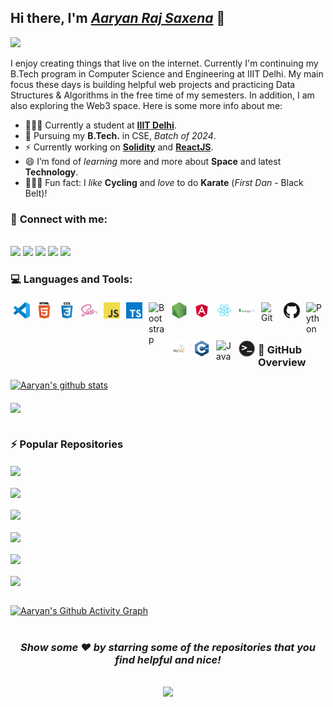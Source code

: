 ## Hi there, I'm [*Aaryan Raj Saxena*](https://aaryan-r-s.github.io/Portfolio) 👋

![](https://komarev.com/ghpvc/?username=Aaryan-R-S&color=10ba00)

I enjoy creating things that live on the internet. Currently I'm continuing my B.Tech program in Computer Science and Engineering at IIIT Delhi. My main focus these days is building helpful web projects and practicing Data Structures & Algorithms in the free time of my semesters. In addition, I am also exploring the Web3 space. Here is some more info about me:
- 👨🏼‍🎓 Currently a student at [**IIIT Delhi**](https://www.iiitd.ac.in/).
- 🔭 Pursuing my **B.Tech.** in CSE, *Batch of 2024*.
- ⚡ Currently working on [**Solidity**](https://docs.soliditylang.org/en/v0.8.15/) and [**ReactJS**](https://reactjs.org/).
- 😄 I’m fond of *learning* more and more about **Space** and latest **Technology**.
- 🚴🏻‍♀️ Fun fact: I *like* **Cycling** and *love* to do **Karate** (*First Dan* - Black Belt)!


### 💬 **Connect with me**: 
<br>
<a target="_blank" href="https://aaryan-r-s.github.io/Portfolio"><img src="https://img.shields.io/badge/-Portfolio-9999999?style=for-the-badge&logo=firefox&logoColor=white"></img></a>	
<a target="_blank" href="https://www.linkedin.com/in/aaryan-raj-saxena-7016a1212"><img src="https://img.shields.io/badge/-LinkedIn-0077B5?style=for-the-badge&logo=Linkedin&logoColor=white"></img></a>
<a target="_blank" href="mailto:aaryan20004@iiitd.ac.in"><img src="https://img.shields.io/badge/-Gmail-D14836?style=for-the-badge&logo=Gmail&logoColor=white"></img></a>
<a target="_blank" href="https://twitter.com/AaryanRS1"><img src="https://img.shields.io/badge/-Twitter-1DA1F2?style=for-the-badge&logo=Twitter&logoColor=white"></img></a>
<a target="_blank" href="https://github.com/Aaryan-R-S"><img src="https://img.shields.io/badge/-GitHub-303030?style=for-the-badge&logo=github&logoColor=white"></img></a>


<br>

### 💻 **Languages and Tools:**  

[<img align="left" style="margin:5px" alt="Visual Studio Code" width="26px" src="https://raw.githubusercontent.com/github/explore/80688e429a7d4ef2fca1e82350fe8e3517d3494d/topics/visual-studio-code/visual-studio-code.png" />](a "VS Code")
[<img align="left" style="margin:5px" alt="HTML5" width="26px" src="https://raw.githubusercontent.com/github/explore/80688e429a7d4ef2fca1e82350fe8e3517d3494d/topics/html/html.png" />](a "HTML 5")
[<img align="left" style="margin:5px" alt="CSS3" width="26px" src="https://raw.githubusercontent.com/github/explore/80688e429a7d4ef2fca1e82350fe8e3517d3494d/topics/css/css.png" />](a "CSS 3")
[<img align="left" style="margin:5px" alt="Sass" width="26px" src="https://raw.githubusercontent.com/github/explore/80688e429a7d4ef2fca1e82350fe8e3517d3494d/topics/sass/sass.png" />](a "Sass")
[<img align="left" style="margin:5px" alt="JavaScript" width="26px" src="https://raw.githubusercontent.com/github/explore/80688e429a7d4ef2fca1e82350fe8e3517d3494d/topics/javascript/javascript.png" />](a "JavaScript")
[<img align="left" style="margin:5px" alt="JavaScript" width="26px" src="https://raw.githubusercontent.com/github/explore/80688e429a7d4ef2fca1e82350fe8e3517d3494d/topics/typescript/typescript.png" />](a "JavaScript")
[<img align="left" style="margin:5px;" alt="Bootstrap" width="26px"  src="https://raw.githubusercontent.com/jmnote/z-icons/master/svg/bootstrap.svg">](a "Bootstrap")
[<img align="left" style="margin:5px" alt="Node.js" width="26px" src="https://raw.githubusercontent.com/github/explore/e94815998e4e0713912fed477a1f346ec04c3da2/topics/nodejs/nodejs.png" />](a "Node.js")
[<img align="left" style="margin:5px" alt="AngularJS" width="26px" src="https://raw.githubusercontent.com/github/explore/80688e429a7d4ef2fca1e82350fe8e3517d3494d/topics/angular/angular.png" />](a "Angular JS")
[<img align="left" style="margin:5px" alt="ReactJS" width="26px" src="https://raw.githubusercontent.com/github/explore/80688e429a7d4ef2fca1e82350fe8e3517d3494d/topics/react/react.png" />](a "React JS")
[<img align="left" style="margin:5px" alt="MongoDB" width="26px" src="https://raw.githubusercontent.com/github/explore/80688e429a7d4ef2fca1e82350fe8e3517d3494d/topics/mongodb/mongodb.png" />](a "MongoDB")
[<img align="left" style="margin:5px;" alt="Git" width="26px"  src="https://raw.githubusercontent.com/jmnote/z-icons/master/svg/git.svg">](a "Git")
[<img align="left" style="margin:5px" alt="GitHub" width="26px" src="https://raw.githubusercontent.com/github/explore/78df643247d429f6cc873026c0622819ad797942/topics/github/github.png" />](a "GitHub")
[<img align="left" style="margin:5px;" alt="Python" width="26px"  src="https://raw.githubusercontent.com/jmnote/z-icons/master/svg/python.svg">](a "Python")
[<img align="left" style="margin:5px" alt="MySQL" width="26px" src="https://raw.githubusercontent.com/github/explore/80688e429a7d4ef2fca1e82350fe8e3517d3494d/topics/mysql/mysql.png" />](a "MySQL")
[<img align="left" style="margin:5px;" alt="C++" width="26px"  src="https://raw.githubusercontent.com/github/explore/80688e429a7d4ef2fca1e82350fe8e3517d3494d/topics/cpp/cpp.png">](a "C++")
[<img align="left" style="margin:5px;" alt="Java" width="26px"  src="https://raw.githubusercontent.com/jmnote/z-icons/master/svg/java.svg">](a "Java")
[<img align="left" style="margin:5px" alt="Terminal" width="26px" src="https://raw.githubusercontent.com/github/explore/80688e429a7d4ef2fca1e82350fe8e3517d3494d/topics/terminal/terminal.png" />](a "Terminal")
<br>

<br>

###  🚀 **GitHub Overview**
<div>
  <a href="https://github.com/Aaryan-R-S">
   <img align="center" src="https://github-readme-stats.vercel.app/api?username=Aaryan-R-S&show_icons=true&theme=synthwave&line_height=27&icon_color=b8aec8&custom_title=Aaryan's GitHub Stats" alt="Aaryan's github stats"/>
  </a>
</div>

<br>

<div>
  <a href="https://github.com/Aaryan-R-S">
    <img align="center" src="https://github-readme-stats.vercel.app/api/top-langs/?username=Aaryan-R-S&theme=synthwave&langs_count=10&icon_color=b8aec8&text_color=ffffff&custom_title=Top Languages&layout=compact" />
  </a>
</div>

<br>

###  ⚡ **Popular Repositories**

<a href="https://github.com/Aaryan-R-S/Portfolio">
  <img align="center" src="https://github-readme-stats.vercel.app/api/pin/?username=Aaryan-R-S&repo=Portfolio&theme=synthwave&icon_color=d30cb8&text_color=b8aec8" />
</a>

<br>
<br>

<a href="https://github.com/Aaryan-R-S/Canvas-Projects-Ping-Pong">
  <img align="center" src="https://github-readme-stats.vercel.app/api/pin/?username=Aaryan-R-S&repo=Canvas-Projects-Ping-Pong&theme=synthwave&icon_color=d30cb8&text_color=b8aec8" />
</a>

<br>
<br>

<a href="https://github.com/Aaryan-R-S/Web-Projects-Hows-That">
  <img align="center" src="https://github-readme-stats.vercel.app/api/pin/?username=Aaryan-R-S&repo=Web-Projects-Hows-That&theme=synthwave&icon_color=d30cb8&text_color=b8aec8" />
</a>

<br>
<br>


<a href="https://github.com/Aaryan-R-S/Sem3-AP-Project">
  <img align="center" src="https://github-readme-stats.vercel.app/api/pin/?username=Aaryan-R-S&repo=Sem3-AP-Project&theme=synthwave&icon_color=d30cb8&text_color=b8aec8" />
</a>

<br>
<br>

<a href="https://github.com/Aaryan-R-S/Web-Projects-Postman-Clone">
  <img align="center" src="https://github-readme-stats.vercel.app/api/pin/?username=Aaryan-R-S&repo=Web-Projects-Postman-Clone&theme=synthwave&icon_color=d30cb8&text_color=b8aec8" />
</a>

<br>
<br>

<a href="https://github.com/Aaryan-R-S/Lightning-BFS">
  <img align="center" src="https://github-readme-stats.vercel.app/api/pin/?username=Aaryan-R-S&repo=Lightning-BFS&theme=synthwave&icon_color=d30cb8&text_color=b8aec8" />
</a>

<br>
<br>

[![Aaryan's Github Activity Graph](https://activity-graph.herokuapp.com/graph?username=Aaryan-R-S&theme=react-dark)](https://github.com/Aaryan-R-S)
<br>
<br>

<div align="center">

### *Show some ❤️ by starring some of the repositories that you find helpful and nice!*
</div>

<br>

<div align="center">
  <a target="_blank" href="https://aaryan-r-s.github.io/Portfolio"><img src="https://img.shields.io/badge/-Portfolio-9999999?style=for-the-badge&logo=firefox&logoColor=white"></img></a>	
</div>
